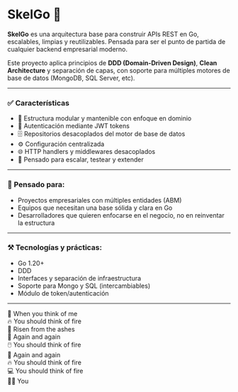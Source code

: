 # SkelGo 🦴

**SkelGo** es una arquitectura base para construir APIs REST en Go, escalables, limpias y reutilizables. Pensada para ser el punto de partida de cualquier backend empresarial moderno.

Este proyecto aplica principios de **DDD (Domain-Driven Design)**, **Clean Architecture** y separación de capas, con soporte para múltiples motores de base de datos (MongoDB, SQL Server, etc).

---

### ✅ Características

- 🧠 Estructura modular y mantenible con enfoque en dominio
- 🔐 Autenticación mediante JWT tokens
- 🗄️ Repositorios desacoplados del motor de base de datos
- ⚙️ Configuración centralizada
- 🌐 HTTP handlers y middlewares desacoplados
- 🚀 Pensado para escalar, testear y extender

---

### 🎯 Pensado para:
- Proyectos empresariales con múltiples entidades (ABM)
- Equipos que necesitan una base sólida y clara en Go
- Desarrolladores que quieren enfocarse en el negocio, no en reinventar la estructura

---

### ⚒️ Tecnologías y prácticas:
- Go 1.20+
- DDD
- Interfaces y separación de infraestructura
- Soporte para Mongo y SQL (intercambiables)
- Módulo de token/autenticación

---

🧠 When you think of me  
🔥 You should think of fire  
🌋 Risen from the ashes  
🔁 Again and again  
🖱️ You should think of fire  
🔁 Again and again  
🔥 You should think of fire  
💻 You should think of fire  
🧑‍💻 You

